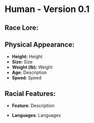 # **Human** - Version **0.1**

## **Race Lore:**


## **Physical Appearance:**
- **Height:** Height
- **Size:** Size
- **Weight (lb):** Weight
- **Age:** Description
- **Speed**: Speed

## **Racial Features:**
- **Feature**: Description

- **Languages**: Languages
